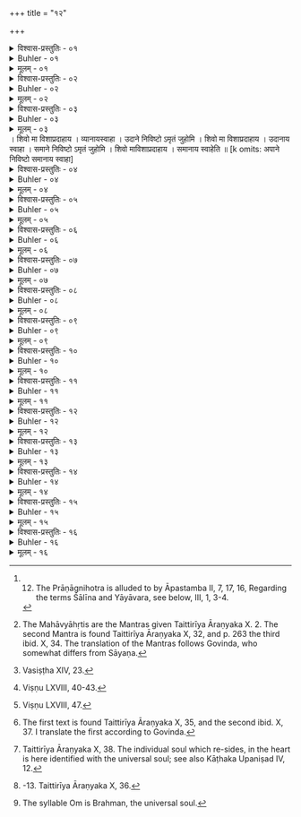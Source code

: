 +++
title = "१२"

+++

<details><summary>विश्वास-प्रस्तुतिः - ०१</summary>

०१  अथ शालीनयायावराणाम् आत्मयाजिनां प्राणाहुतीर्व्याख्यास्यामः ॥
</details>

<details><summary>Buhler - ०१</summary>

1. Now we will explain the oblations (offered) to the vital air (prāṇa) by Śālīnas (householders) and Yāyāvaras (vagrants), who sacrifice to the soul. [^1] 


[^1]:  12. The Prāṇāgnihotra is alluded to by Āpastamba II, 7, 17, 16, Regarding the terms Śālīna and Yāyāvara, see below, III, 1, 3-4.
</details>

<details><summary>मूलम् - ०१</summary>

०१  अथ शालीनयायावराणाम् आत्मयाजिनां प्राणाहुतीर्व्याख्यास्यामः ॥
</details>

<details><summary>विश्वास-प्रस्तुतिः - ०२</summary>

०२  सर्वावश्यकावसाने संमृष्टोपलिप्ते देशे प्राङ्मुखौपविश्य तद् भूतम् आह्रियमाणम् । भूर् भुवः सुवर् ओम् इति । उपस्थाय वाचं यच्छेत् ॥
</details>

<details><summary>Buhler - ०२</summary>

2. At the end of all the necessary (daily rites), let him sit down, facing the east, in a place that has been well cleaned and smeared with cowdung; next let him worship that prepared (food) which is being brought. (saying), 'Bhūḥ, Bhuvaḥ, Svaḥ, Om,' (and then) remain silent.
</details>

<details><summary>मूलम् - ०२</summary>

०२  सर्वावश्यकावसाने संमृष्टोपलिप्ते देशे प्राङ्मुखौपविश्य तद् भूतम् आह्रियमाणम् । भूर् भुवः सुवर् ओम् इति । उपस्थाय वाचं यच्छेत् ॥
</details>

<details><summary>विश्वास-प्रस्तुतिः - ०३</summary>

०३  न्यस्तम् अन्नं महाव्याहृतिभिः प्रदक्षिणम् उदकं परिषिच्यसव्येन पाणिनाविमुञ्चन् । अमृतोपस्तरणम् असीति । पुरस्ताद् अपःपीत्वा पञ्चान्नेन प्राणाहुतीर् जुहोति । प्राणे निविष्टो ऽमृतंजुहोमि । शिवो मा विशाप्रदाहाय । प्राणाय स्वाहा । अपानेनिविष्टो ऽमृतं जुहोमि । शिवो मा विशाप्रदाहाय । अपानाय स्वाहा । व्याने निविष्टो ऽमृतं जुहोमि
</details>

<details><summary>Buhler - ०३</summary>

3. (Next) he pours water round the food which has been placed (before him), turning his right hand towards it, and reciting the Mahāvyāhṛtis; (afterwards), continuing to hold (the dish) with his left hand, he first drinks water, (saying), 'Thou art a substratum for ambrosia,' and (finally) offers five oblations of food to the vital airs, (reciting the [^2]  texts), 'Full of reverence, I offer ambrosia to Prāṇa; mayest thou propitiously enter me, not in order to burn me. To Prāṇa, Svāhā!' &c.


[^2]:  The Mahāvyāhṛtis are the Mantras given Taittirīya Āraṇyaka X. 2. The second Mantra is found Taittirīya Āraṇyaka X, 32, and p. 263 the third ibid. X, 34. The translation of the Mantras follows Govinda, who somewhat differs from Sāyaṇa.
</details>

<details><summary>मूलम् - ०३</summary>

०३  न्यस्तम् अन्नं महाव्याहृतिभिः प्रदक्षिणम् उदकं परिषिच्यसव्येन पाणिनाविमुञ्चन् । अमृतोपस्तरणम् असीति । पुरस्ताद् अपःपीत्वा पञ्चान्नेन प्राणाहुतीर् जुहोति । प्राणे निविष्टो ऽमृतंजुहोमि । शिवो मा विशाप्रदाहाय । प्राणाय स्वाहा । अपानेनिविष्टो ऽमृतं जुहोमि । शिवो मा विशाप्रदाहाय । अपानाय स्वाहा । व्याने निविष्टो ऽमृतं जुहोमि
</details>
। शिवो मा विशाप्रदाहाय । व्यानायस्वाहा । उदाने निविष्टो ऽमृतं जुहोमि । शिवो मा विशाप्रदाहाय । उदानाय स्वाहा । समाने निविष्टो ऽमृतं जुहोमि । शिवो माविशाप्रदाहाय । समानाय स्वाहेति ॥ [k omits: अपाने निविष्टो समानाय स्वाहा]

<details><summary>विश्वास-प्रस्तुतिः - ०४</summary>

०४  पञ्चान्नेन प्राणाहुतीर् हुत्वा तूष्णीं भूयो व्रतयेत्प्रजापतिं मनसा ध्यायन् । नान्तरा वाचं विसृजेत् ॥
</details>

<details><summary>Buhler - ०४</summary>

4. After offering the five oblations of food to the vital airs, let him finish his meal silently. Meditating in his heart on the lord of created beings, let him not emit speech while (eating),
</details>

<details><summary>मूलम् - ०४</summary>

०४  पञ्चान्नेन प्राणाहुतीर् हुत्वा तूष्णीं भूयो व्रतयेत्प्रजापतिं मनसा ध्यायन् । नान्तरा वाचं विसृजेत् ॥
</details>

<details><summary>विश्वास-प्रस्तुतिः - ०५</summary>

०५  यद्य् अन्तरा वाचं विसृजेत् । भूर् भुवः सुवर् ओम् इति । जपित्वा पुनर् एव भुञ्जीत ॥ [k: यद्]
</details>

<details><summary>Buhler - ०५</summary>

5. If he emits speech, he shall mutter 'Bhūḥ, Bhuvaḥ, Svaḥ, Om,' and afterwards continue to eat.
</details>

<details><summary>मूलम् - ०५</summary>

०५  यद्य् अन्तरा वाचं विसृजेत् । भूर् भुवः सुवर् ओम् इति । जपित्वा पुनर् एव भुञ्जीत ॥ [k: यद्]
</details>

<details><summary>विश्वास-प्रस्तुतिः - ०६</summary>

०६  त्वक्केशनखकीटाखुपुरीषाणि दृष्ट्वा तं देशं पिण्डमुद्धृत्याद्भिर् अभ्युक्ष्य भस्मावकीर्य पुनर् अद्भिः प्रोक्ष्य वाचाच प्रशस्तम् उपयुञ्जीत ॥
</details>

<details><summary>Buhler - ०६</summary>

6. Now they quote also (the following rule): 'If he sees (bits of) skin, hair, nail-(parings), insects, or the dung of rats (in his food), 'he shall take out a lump, sprinkle that spot with water, scatter ashes on it, again sprinkle it with water, and use (the remainder of the food), after it has been declared fit (for use).' [^3] 


[^3]:  Vasiṣṭha XIV, 23.
</details>

<details><summary>मूलम् - ०६</summary>

०६  त्वक्केशनखकीटाखुपुरीषाणि दृष्ट्वा तं देशं पिण्डमुद्धृत्याद्भिर् अभ्युक्ष्य भस्मावकीर्य पुनर् अद्भिः प्रोक्ष्य वाचाच प्रशस्तम् उपयुञ्जीत ॥
</details>

<details><summary>विश्वास-प्रस्तुतिः - ०७</summary>

०७  अथाप्य् उदाहरन्ति ।  
आसीनः प्राङ्मुखो ऽश्नीयाद् वाग्यतो ऽन्नम् अकुत्सयन् ।  
अस्कन्दयंस् तन्मनाश् च भुक्त्वा चाग्निम् उपस्पृशेद् ॥ इति ॥
</details>

<details><summary>Buhler - ०७</summary>

7. Now they quote also (the following verse): 'He shall eat, seated with his face towards the east, silent, not despising his food, not scattering (fragments on the ground), and solely attend (to his dinner); and, after he has eaten, he shall touch fire.' [^4] 


[^4]:  Viṣṇu LXVIII, 40-43.
</details>

<details><summary>मूलम् - ०७</summary>

०७  अथाप्य् उदाहरन्ति ।  
आसीनः प्राङ्मुखो ऽश्नीयाद् वाग्यतो ऽन्नम् अकुत्सयन् ।  
अस्कन्दयंस् तन्मनाश् च भुक्त्वा चाग्निम् उपस्पृशेद् ॥ इति ॥
</details>

<details><summary>विश्वास-प्रस्तुतिः - ०८</summary>

०८  सर्वभक्ष्यापूपकन्दमूलफलमांसानि दन्तैर् नावद्येत् ॥ [k: मांसादीनि]
</details>

<details><summary>Buhler - ०८</summary>

8. He shall not cut off with his teeth (pieces from) eatables (that must be swallowed) entire, (such as) cakes, bulbs, roots, fruit, and flesh.
</details>

<details><summary>मूलम् - ०८</summary>

०८  सर्वभक्ष्यापूपकन्दमूलफलमांसानि दन्तैर् नावद्येत् ॥ [k: मांसादीनि]
</details>

<details><summary>विश्वास-प्रस्तुतिः - ०९</summary>

०९  नातिसुहितः ॥
</details>

<details><summary>Buhler - ०९</summary>

9. (Let him) not (eat) to repletion. [^5] 


[^5]:  Viṣṇu LXVIII, 47.
</details>

<details><summary>मूलम् - ०९</summary>

०९  नातिसुहितः ॥
</details>

<details><summary>विश्वास-प्रस्तुतिः - १०</summary>

१०  अमृतापिधानम् असीति । उपरिष्टाद् अपः पीत्वाचान्तोहृदयदेशम् अभिमृशति । प्राणानां ग्रन्थिर् असि रुद्रो माविशान्तकः । तेनान्नेनाप्यायस्वेति ॥
</details>

<details><summary>Buhler - १०</summary>

10. After (dinner) he shall drink water, (reciting the text), 'Thou art 'a covering for ambrosia,' and stroke (the region of) the heart, (saying), 'Thou art the bond that connects the vital airs; (thou art) [^6]  Rudra and Death; enter me; mayest thou grow through this food.'


[^6]:  The first text is found Taittirīya Āraṇyaka X, 35, and the second ibid. X, 37. I translate the first according to Govinda.
</details>

<details><summary>मूलम् - १०</summary>

१०  अमृतापिधानम् असीति । उपरिष्टाद् अपः पीत्वाचान्तोहृदयदेशम् अभिमृशति । प्राणानां ग्रन्थिर् असि रुद्रो माविशान्तकः । तेनान्नेनाप्यायस्वेति ॥
</details>

<details><summary>विश्वास-प्रस्तुतिः - ११</summary>

११  पुनर् आचम्य दक्षिणे पादाङ्गुष्ठे पाणी निस्रावयति ।  
अङ्गुष्ठमात्रः पुरुषो ऽङ्गुष्ठं च समाश्रितः ।  
ईशः सर्वस्य जगतः प्रभुः प्रीणाति विश्वभुक् ॥ इति ॥
</details>

<details><summary>Buhler - ११</summary>

11. After sipping water a second time, he allows (the drops from) the hand to flow on the big toe of his right foot (and recites the following text): 'May the male be pleased, he who is of the size of a thumb, who occupies (a space of the size of) a thumb, who is the lord of the whole world, masterful, and the enjoyer of the universe.' [^7] 


[^7]:  Taittirīya Āraṇyaka X, 38. The individual soul which re-sides, in the heart is here identified with the universal soul; see also Kāṭhaka Upaniṣad IV, 12.
</details>

<details><summary>मूलम् - ११</summary>

११  पुनर् आचम्य दक्षिणे पादाङ्गुष्ठे पाणी निस्रावयति ।  
अङ्गुष्ठमात्रः पुरुषो ऽङ्गुष्ठं च समाश्रितः ।  
ईशः सर्वस्य जगतः प्रभुः प्रीणाति विश्वभुक् ॥ इति ॥
</details>

<details><summary>विश्वास-प्रस्तुतिः - १२</summary>

१२  हुतानुमन्त्रणम् ऊर्ध्वहस्तः समाचरेत् । श्रद्धायांप्राणे निविश्यामृतं हुतम् । प्राणम् अन्नेनाप्यायस्व । श्रद्धायामपाने निविश्यामृतं हुतम् । प्राणम् अन्नेनाप्यायस्व । श्रद्धायांव्याने निविश्यामृतं हुतम् । प्राणम् अन्नेनाप्यायस्व । श्रद्धायामुदाने निविश्यामृतं हुतम् । प्राणम् अन्नेनाप्यायस्व । श्रद्धायांसमाने निविश्यामृतं हुतम् । प्राणम् अन्नेनाप्यायस्वेति । पञ्चभिः ॥ [k omits: श्रद्धायाम् अपाने श्रद्धायां समाने अन्नेनाप्यायस्व]
</details>

<details><summary>Buhler - १२</summary>

12. Let him perform the subsequent consecration (anumantraṇa) of the (food which has been) offered, with raised arms, (and let him recite) the five (texts beginning), 'With faith, worshipping Prāṇa, (I have) offered ambrosia; mayest thou increase Prāṇa through this food,' [^8] 


[^8]:  -13. Taittirīya Āraṇyaka X, 36.
</details>

<details><summary>मूलम् - १२</summary>

१२  हुतानुमन्त्रणम् ऊर्ध्वहस्तः समाचरेत् । श्रद्धायांप्राणे निविश्यामृतं हुतम् । प्राणम् अन्नेनाप्यायस्व । श्रद्धायामपाने निविश्यामृतं हुतम् । प्राणम् अन्नेनाप्यायस्व । श्रद्धायांव्याने निविश्यामृतं हुतम् । प्राणम् अन्नेनाप्यायस्व । श्रद्धायामुदाने निविश्यामृतं हुतम् । प्राणम् अन्नेनाप्यायस्व । श्रद्धायांसमाने निविश्यामृतं हुतम् । प्राणम् अन्नेनाप्यायस्वेति । पञ्चभिः ॥ [k omits: श्रद्धायाम् अपाने श्रद्धायां समाने अन्नेनाप्यायस्व]
</details>

<details><summary>विश्वास-प्रस्तुतिः - १३</summary>

१३  ब्रह्मणि म आत्मामृतत्वायेति [k: आत्मामृतत्वायेत्यात्मानम्] ॥
</details>

<details><summary>Buhler - १३</summary>

13. (And let him address the soul with the last text of the Anuvāka), '(May) my soul (gain) immortality in the universal soul.'
</details>

<details><summary>मूलम् - १३</summary>

१३  ब्रह्मणि म आत्मामृतत्वायेति [k: आत्मामृतत्वायेत्यात्मानम्] ॥
</details>

<details><summary>विश्वास-प्रस्तुतिः - १४</summary>

१४  अक्षरेण चात्मानं योजयेत् ॥
</details>

<details><summary>Buhler - १४</summary>

14. And let him (meditate on his) soul (as) united with the imperishable (syllable Om). [^9] 


[^9]:  The syllable Om is Brahman, the universal soul.
</details>

<details><summary>मूलम् - १४</summary>

१४  अक्षरेण चात्मानं योजयेत् ॥
</details>

<details><summary>विश्वास-प्रस्तुतिः - १५</summary>

१५  सर्वक्रतुयाजिनाम् आत्मयाजी विशिष्यते ॥
</details>

<details><summary>Buhler - १५</summary>

15. He who sacrifices to the soul, surpasses him who offers all sacrifices.
</details>

<details><summary>मूलम् - १५</summary>

१५  सर्वक्रतुयाजिनाम् आत्मयाजी विशिष्यते ॥
</details>

<details><summary>विश्वास-प्रस्तुतिः - १६</summary>

१६  अथाप्य् उदाहरन्ति ॥
</details>

<details><summary>Buhler - १६</summary>

MISSING
</details>

<details><summary>मूलम् - १६</summary>

१६  अथाप्य् उदाहरन्ति ॥
</details>

